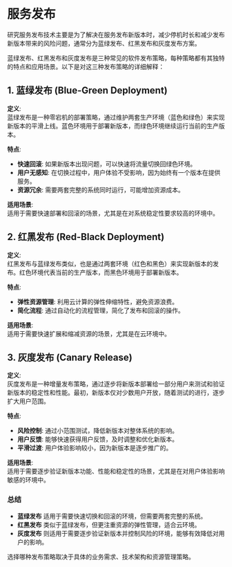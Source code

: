 # 服务发布

研究服务发布技术主要是为了解决在服务发布新版本时，减少停机时长和减少发布新版本带来的风险问题，通常分为蓝绿发布、红黑发布和灰度发布方案。

蓝绿发布、红黑发布和灰度发布是三种常见的软件发布策略，每种策略都有其独特的特点和应用场景。以下是对这三种发布策略的详细解释：

## 1. 蓝绿发布 (Blue-Green Deployment)

**定义**:  
蓝绿发布是一种零宕机的部署策略，通过维护两套生产环境（蓝色和绿色）来实现新版本的平滑上线。蓝色环境用于部署新版本，而绿色环境继续运行当前的生产版本。

**特点**:
- **快速回滚**: 如果新版本出现问题，可以快速将流量切换回绿色环境。
- **用户无感知**: 在切换过程中，用户体验不受影响，因为始终有一个版本在提供服务。
- **资源冗余**: 需要两套完整的系统同时运行，可能增加资源成本。

**适用场景**:  
适用于需要快速部署和回滚的场景，尤其是在对系统稳定性要求较高的环境中。

## 2. 红黑发布 (Red-Black Deployment)

**定义**:  
红黑发布与蓝绿发布类似，也是通过两套环境（红色和黑色）来实现新版本的发布。红色环境代表当前的生产版本，而黑色环境用于部署新版本。

**特点**:
- **弹性资源管理**: 利用云计算的弹性伸缩特性，避免资源浪费。
- **简化流程**: 通过自动化的流程管理，简化了发布和回滚的操作。

**适用场景**:  
适用于需要快速扩展和缩减资源的场景，尤其是在云环境中。

## 3. 灰度发布 (Canary Release)

**定义**:  
灰度发布是一种增量发布策略，通过逐步将新版本部署给一部分用户来测试和验证新版本的稳定性和性能。最初，新版本仅对少数用户开放，随着测试的进行，逐步扩大用户范围。

**特点**:
- **风险控制**: 通过小范围测试，降低新版本对整体系统的影响。
- **用户反馈**: 能够快速获得用户反馈，及时调整和优化新版本。
- **平滑过渡**: 用户体验影响较小，因为新版本是逐步推广的。

**适用场景**:  
适用于需要逐步验证新版本功能、性能和稳定性的场景，尤其是在对用户体验影响敏感的环境中。

### 总结

- **蓝绿发布** 适用于需要快速切换和回滚的环境，但需要两套完整的系统。
- **红黑发布** 类似于蓝绿发布，但更注重资源的弹性管理，适合云环境。
- **灰度发布** 则适用于需要逐步验证新版本并控制风险的环境，能够有效降低对用户的影响。

选择哪种发布策略取决于具体的业务需求、技术架构和资源管理策略。

